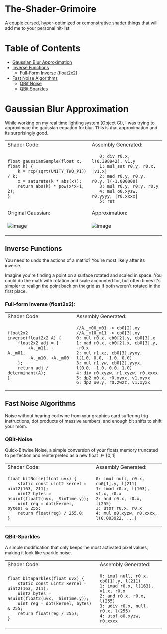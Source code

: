 # The-Shader-Grimoire
A couple cursed, hyper-optimized or demonstrative shader things that will add me to your personal hit-list

# Table of Contents
* [Gaussian Blur Approximation](https://github.com/OwenTheProgrammer/The-Shader-Grimoire#gaussian-blur-approximation)
* [Inverse Functions](https://github.com/OwenTheProgrammer/The-Shader-Grimoire#inverse-functions)
  * [Full-Form Inverse (float2x2)](https://github.com/OwenTheProgrammer/The-Shader-Grimoire#full-form-inverse-float2x2)
* [Fast Noise Algorithms](https://github.com/OwenTheProgrammer/The-Shader-Grimoire#fast-noise-algorithms)
  * [QBit Noise](https://github.com/OwenTheProgrammer/The-Shader-Grimoire#qbit-noise)
  * [QBit Sparkles](https://github.com/OwenTheProgrammer/The-Shader-Grimoire#qbit-sparkles)

# Gaussian Blur Approximation
While working on my real time lighting system (Object GI), I was trying to approximate the gaussian equation for blur. This is that approximation and its surprisingly good.
<table>
 <tr> <td> Shader Code: </td> <td> Assembly Generated: </td> </tr>
<td>
 
```hlsl
float gaussianSample(float x, float k) {
    k = rcp(sqrt(UNITY_TWO_PI)) / k;
    x = saturate(k * abs(x));
    return abs(k) * pow(x*x-1, 2);
}
```
 
</td>
<td>

```hlsl
   0: div r0.x, l(0.398942), v1.y
   1: mul_sat r0.y, r0.x, |v1.x|
   2: mad r0.y, r0.y, r0.y, l(-1.000000)
   3: mul r0.y, r0.y, r0.y
   4: mul o0.xyzw, r0.yyyy, |r0.xxxx|
   5: ret 
```
 
</td>

<tr> <td> Original Gaussian: </td> <td> Approximation: </td> </tr>
<td>
 
![image](https://github.com/OwenTheProgrammer/The-Shader-Grimoire/assets/66239220/d9467017-93f2-444a-9116-6a8f90ea197a)

</td>
<td>

![image](https://github.com/OwenTheProgrammer/The-Shader-Grimoire/assets/66239220/02bcae44-f1c9-4961-b633-7c6c1db2a054)

 
</td>

</table>

## Inverse Functions
You need to undo the actions of a matrix? You're most likely after its inverse.

Imagine you're finding a point on a surface rotated and scaled in space. You could do the math with rotation and scale accounted for,
but often times it's simpler to realign the point back on the grid as if both weren't rotated in the first place. 

### Full-form Inverse (float2x2):
<table>
<tr> <td> Shader Code: </td> <td> Assembly Generated: </td> </tr>
<td>
  
```hlsl
float2x2 inverse(float2x2 A) {
    float2x2 adj = {
        +A._m11, -A._m01,
        -A._m10, +A._m00
    };
    return adj / determinant(A);
}
```

</td>
<td>
  
```hlsl
//A._m00_m01 -> cb0[2].xy
//A._m10_m11 -> cb0[3].xy
0: mul r0.x, cb0[2].y, cb0[3].x
1: mad r0.x, cb0[2].x, cb0[3].y, -r0.x
2: mul r1.xz, cb0[3].yyxy, l(1.0, 0.0, -1.0, 0.0)
3: mul r1.yw, cb0[2].yyyx, l(0.0, -1.0, 0.0, 1.0)
4: div r0.xyzw, r1.xyzw, r0.xxxx
5: dp2 o0.x, r0.xyxx, v1.xyxx
6: dp2 o0.y, r0.zwzz, v1.xyxx
```

</td>
</table>

## Fast Noise Algorithms

Noise without hearing coil wine from your graphics card suffering trig instructions, dot products of massive numbers, and enough bit shifts to shift your mom.

### QBit-Noise
Quick-Bitwise Noise, a simple conversion of your floats memory truncated to perfection and reinterpreted as a new float $\in \left[0, 1\right]$

<table>
<tr> <td> Shader Code: </td> <td> Assembly Generated: </td> </tr>
<td>

```hlsl
float bitNoise(float uvx) {
    static const uint2 kernel = uint2(163, 211);
    uint2 bytes = asuint(float2(uvx, _SinTime.y));
    uint reg = dot(kernel, bytes) & 255;
    return float(reg) / 255.0;
}
```
  
</td>
<td>

```hlsl
0: imul null, r0.x, cb0[1].y, l(211)
1: imad r0.x, l(103), v1.x, r0.x
2: and r0.x, r0.x, l(255)
3: utof r0.x, r0.x
4: mul o0.xyzw, r0.xxxx, l(0.003922, ...)
```

</td>
</table>

### QBit-Sparkles
A simple modification that only keeps the most activated pixel values, making it look like sparkle noise.

<table>
<tr>
  <td> Shader Code: </td> <td> Assembly Generated: </td>
</tr>
<td>
  
```hlsl
float bitSparkles(float uvx) {
    static const uint2 kernel = uint2(163, 211);
    uint2 bytes = asuint(float2(uvx, _SinTime.y));
    uint reg = dot(kernel, bytes) & 255;
    return float(reg / 255);
}
```

</td>
<td>

```hlsl
0: imul null, r0.x, cb0[1].y, l(211)
1: imad r0.x, l(163), v1.x, r0.x
2: and r0.x, r0.x, l(255)
3: udiv r0.x, null, r0.x, l(255)
4: utof o0.xyzw, r0.xxxx
```

</td>
</table>
